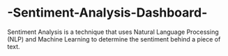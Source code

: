 # -Sentiment-Analysis-Dashboard-
Sentiment Analysis is a technique that uses Natural Language Processing (NLP) and Machine Learning to determine the sentiment behind a piece of text. 
